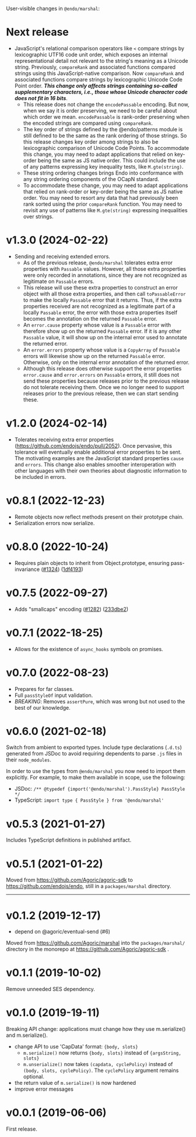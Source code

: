 User-visible changes in `@endo/marshal`:

# Next release

- JavaScript's relational comparison operators like `<` compare strings by lexicographic UTF16 code unit order, which exposes an internal representational detail not relevant to the string's meaning as a Unicode string. Previously, `compareRank` and associated functions compared strings using this JavaScript-native comparison. Now `compareRank` and associated functions compare strings by lexicographic Unicode Code Point order. ***This change only affects strings containing so-called supplementary characters, i.e., those whose Unicode character code does not fit in 16 bits***.
  - This release does not change the `encodePassable` encoding. But now, when we say it is order preserving, we need to be careful about which order we mean. `encodePassable` is rank-order preserving when the encoded strings are compared using `compareRank`.
  - The key order of strings defined by the @endo/patterns module is still defined to be the same as the rank ordering of those strings. So this release changes key order among strings to also be lexicographic comparison of Unicode Code Points. To accommodate this change, you may need to adapt applications that relied on key-order being the same as JS native order. This could include the use of any patterns expressing key inequality tests, like `M.gte(string)`.
  - These string ordering changes brings Endo into conformance with any string ordering components of the OCapN standard.
  - To accommodate these change, you may need to adapt applications that relied on rank-order or key-order being the same as JS native order. You may need to resort any data that had previously been rank sorted using the prior `compareRank` function. You may need to revisit any use of patterns like `M.gte(string)` expressing inequalities over strings.

# v1.3.0 (2024-02-22)

- Sending and receiving extended errors.
  - As of the previous release, `@endo/marshal` tolerates extra error
    properties with `Passable` values. However, all those extra properties
    were only recorded in annotations, since they are not recognized as
    legitimate on `Passable` errors.
  - This release will use these extra properties to construct an error object
    with all those extra properties, and then call `toPassableError` to make
    the locally `Passable` error that it returns. Thus, if the extra properties
    received are not recognized as a legitimate part of a locally `Passable`
    error, the error with those extra properties itself becomes the annotation
    on the returned `Passable` error.
  - An `error.cause` property whose value is a `Passable` error with therefore
    show up on the returned `Passable` error. If it is any other `Passable`
    value, it will show up on the internal error used to annotate the
    returned error.
  - An `error.errors` property whose value is a `CopyArray` of `Passable`
    errors will likewise show up on the returned `Passable` error. Otherwise,
    only on the internal error annotation of the returned error.
  - Although this release does otherwise support the error properties
    `error.cause` and `error.errors` on `Passable` errors, it still does not
    send these properties because releases prior to the previous release
    do not tolerate receiving them. Once we no longer need to support
    releases prior to the previous release, then we can start sending these.

# v1.2.0 (2024-02-14)

- Tolerates receiving extra error properties (https://github.com/endojs/endo/pull/2052). Once pervasive, this tolerance will eventually enable additional error properties to be sent. The motivating examples are the JavaScript standard properties `cause` and `errors`. This change also enables smoother interoperation with other languages with their own theories about diagnostic information to be included in errors.

# v0.8.1 (2022-12-23)

- Remote objects now reflect methods present on their prototype chain.
- Serialization errors now serialize.

# v0.8.0 (2022-10-24)

- Requires plain objects to inherit from Object.prototype, ensuring pass-invariance
  ([#1324](https://github.com/endojs/endo/issues/1324))
  ([1df4193](https://github.com/endojs/endo/commit/1df419350c2d18a9551a918b08dec5c43712043f))

# v0.7.5 (2022-09-27)

- Adds "smallcaps" encoding
  ([#1282](https://github.com/endojs/endo/issues/1282))
  ([233dbe2](https://github.com/endojs/endo/commit/233dbe2e159e454fd3bcdd0e08b15c4439b56ba7))

# v0.7.1 (2022-18-25)

- Allows for the existence of `async_hooks` symbols on promises.

# v0.7.0 (2022-08-23)

- Prepares for far classes.
- Full `passStyleOf` input validation.
- *BREAKING*: Removes `assertPure`, which was wrong but not used to the best of
  our knowledge.

# v0.6.0 (2021-02-18)

Switch from ambient to exported types.
Include type declarations (`.d.ts`) generated from JSDoc to avoid requiring
dependents to parse `.js` files in their `node_modules`.

In order to use the types from `@endo/marshal` you now need to import them
explicitly. For example, to make them available in scope, use the following:
- JSDoc: `/** @typedef {import('@endo/marshal').PassStyle} PassStyle */`
- TypeScript: `import type { PassStyle } from '@endo/marshal'`


# v0.5.3 (2021-01-27)

Includes TypeScript definitions in published artifact.


# v0.5.1 (2021-01-22)

Moved from https://github.com/Agoric/agoric-sdk to
https://github.com/endojs/endo, still in a `packages/marshal` directory.


---

# v0.1.2 (2019-12-17)

- depend on @agoric/eventual-send (#6)

Moved from https://github.com/Agoric/marshal into the `packages/marshal/`
directory in the monorepo at https://github.com/Agoric/agoric-sdk .


# v0.1.1 (2019-10-02)

Remove unneeded SES dependency.


# v0.1.0 (2019-19-11)

Breaking API change: applications must change how they use m.serialize()
and m.serialize().

- change API to use 'CapData' format: `{body, slots}`
  - `m.serialize()` now returns `{body, slots}` instead of `{argsString, slots}`
  - `m.unserialize()` now takes `(capdata, cyclePolicy)` instead of
    `(body, slots, cyclePolicy)`. The `cyclePolicy` argument remains optional.
- the return value of `m.serialize()` is now hardened
- improve error messages


# v0.0.1 (2019-06-06)

First release.
